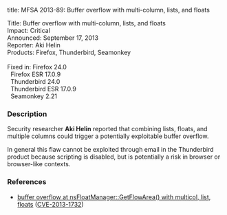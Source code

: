 title: MFSA 2013-89: Buffer overflow with multi-column, lists, and floats

<p>
<span class="label">Title:</span>      Buffer overflow with multi-column, lists, and floats<br/>
<span class="label">Impact:</span>     Critical<br/>
<span class="label">Announced:</span>  September 17, 2013<br/>
<span class="label">Reporter:</span>   Aki Helin<br/>
<span class="label">Products:</span>   Firefox, Thunderbird, Seamonkey<br/>
<br/>
<span class="label">Fixed in:</span>   Firefox 24.0<br/>
<span class="label">&#160;</span>      Firefox ESR 17.0.9<br/>
<span class="label">&#160;</span>      Thunderbird 24.0<br/>
<span class="label">&#160;</span>      Thunderbird ESR 17.0.9<br/>
<span class="label">&#160;</span>      Seamonkey 2.21<br/>
</p>


<h3>Description</h3>

<p>Security researcher <strong>Aki Helin</strong> reported that combining
lists, floats, and multiple columns could trigger a potentially
exploitable buffer overflow.
</p>

<p class="note">In general this flaw cannot be exploited through email in the
Thunderbird product because scripting is disabled, but is potentially a risk in
browser or browser-like contexts.</p>


<h3>References</h3>

<ul>
  <li><a href="https://bugzilla.mozilla.org/show_bug.cgi?id=883514">
        buffer overflow at nsFloatManager::GetFlowArea() with multicol, list, floats</a> (<a href="http://cve.mitre.org/cgi-bin/cvename.cgi?name=CVE-2013-1732" class="ex-ref">CVE-2013-1732</a>)</li>
</ul>



